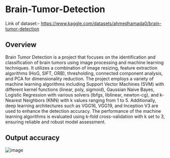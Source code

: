 # Brain-Tumor-Detection

Link of dataset:- https://www.kaggle.com/datasets/ahmedhamada0/brain-tumor-detection

## Overview
Brain Tumor Detection is a project that focuses on the identification and classification of brain tumors using image processing and machine learning techniques. It utilizes a combination of image resizing, feature extraction algorithms (HoG, SIFT, ORB), thresholding, connected component analysis, and PCA for dimensionality reduction. The project employs a variety of machine learning algorithms including Support Vector Machines (SVM) with different kernel functions (linear, poly, sigmoid), Gaussian Naive Bayes, Logistic Regression with various solvers (lbfgs, liblinear, newton-cg), and k-Nearest Neighbors (KNN) with k values ranging from 1 to 5. Additionally, deep learning architectures such as VGG16, VGG19, and Inception V3 are used to enhance the detection accuracy. The performance of the machine learning algorithms is evaluated using k-fold cross-validation with k set to 3, ensuring reliable and robust model assessment.



## Output accuracy
![image](https://github.com/premanshsharma/Brain-Tumor-Detection/assets/71265310/7fd18731-5e6e-468f-927c-c1e7b4ac70fb)
